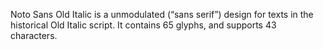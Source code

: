 Noto Sans Old Italic is a unmodulated (“sans serif”) design for texts in the historical Old Italic script. It contains 65 glyphs, and supports 43 characters.